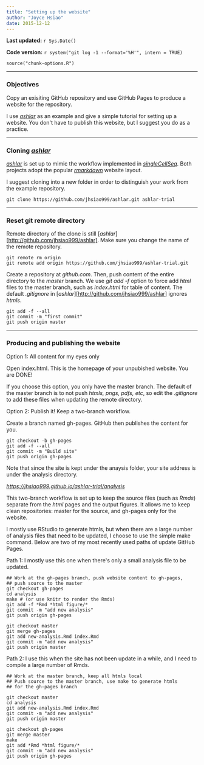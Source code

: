 ```yaml
---
title: "Setting up the website"
author: "Joyce Hsiao"
date: 2015-12-12
---
```


**Last updated:** `r Sys.Date()`

**Code version:** `r system("git log -1 --format='%H'", intern = TRUE)`

```{r chunk-options, include=FALSE}
source("chunk-options.R")
```

---

### Objectives

Copy an exisiting GitHub repository and use GitHub Pages to produce a website for the repository.

I use [*ashlar*](http://github.com/jhsiao999/ashlar) as an example and give a simple tutorial for setting up a website. You don't have to publish this website, but I suggest you do as a practice. 

---

### Cloning [*ashlar*](http://github.com/jhsiao999/ashlar])

[*ashlar*](http://github.com/jhsiao999/ashlar) is set up to mimic the workflow implemented in [*singleCellSeq*](https://github.com/jdblischak/singleCellSeq). Both projects adopt the popular [*rmarkdown*](http://rmarkdown.rstudio.com/) website layout.

I suggest cloning into a new folder in order to distinguish your work from the example repository.

```
git clone https://github.com/jhsiao999/ashlar.git ashlar-trial
```

---

### Reset git remote directory

Remote directory of the clone is still  [*ashlar*][http://github.com/jhsiao999/ashlar]. Make sure you change the name of the remote repository.

```
git remote rm origin
git remote add origin https://github.com/jhsiao999/ashlar-trial.git
```

Create a repository at *github.com*. Then, push content of the entire directory to the *master* branch. We use *git add -f* option to force add *html* files to the master branch, such as *index.html* for table of content. The default *.gitignore* in [*ashlar*][http://github.com/jhsiao999/ashlar] ignores *htmls*. 

```
git add -f --all
git commit -m "first commit"
git push origin master
```

---

### Producing and publishing the website

Option 1: All content for my eyes only

Open index.html. This is the homepage of your unpubished website. You are DONE!

If you choose this option, you only have the master branch. The default of the master branch is to not push *htmls, pngs, pdfs, etc*, so edit the *.gitignore* to add these files when updating the remote directory. 


Option 2: Publish it! Keep a two-branch workflow.

Create a branch named gh-pages. GitHub then publishes the content for you.

```
git checkout -b gh-pages 
git add -f --all
git commit -m "Build site"
git push origin gh-pages
```

Note that since the site is kept under the anaysis folder, your site address is under the analysis directory.

*https://jhsiao999.github.io/ashlar-trial/analysis*

This two-branch workflow is set up to keep the source files (such as *Rmds*) separate from the *html* pages and the output figures. It allows me to keep clean repositories: master for the source, and gh-pages only for the website. 

I mostly use RStudio to generate htmls, but when there are a large number of analysis files that need to be updated, I choose to use the simple make command. Below are two of my most recently used paths of update GitHub Pages.

Path 1: I mostly use this one when there's only a small analysis file to be updated.

```
## Work at the gh-pages branch, push website content to gh-pages,
## push source to the master
git checkout gh-pages
cd analysis
make # (or use knitr to render the Rmds)
git add -f *Rmd *html figure/*
git commit -m "add new analysis"
git push origin gh-pages

git checkout master
git merge gh-pages
git add new-analysis.Rmd index.Rmd
git commit -m "add new analysis"
git push origin master
```

Path 2: I use this when the site has not been update in a while, and I need to compile a large number of Rmds.

```
## Work at the master branch, keep all htmls local
## Push source to the master branch, use make to generate htmls
## for the gh-pages branch

git checkout master
cd analysis
git add new-analysis.Rmd index.Rmd
git commit -m "add new analysis"
git push origin master

git checkout gh-pages
git merge master
make
git add *Rmd *html figure/*
git commit -m "add new analysis"
git push origin gh-pages
```



